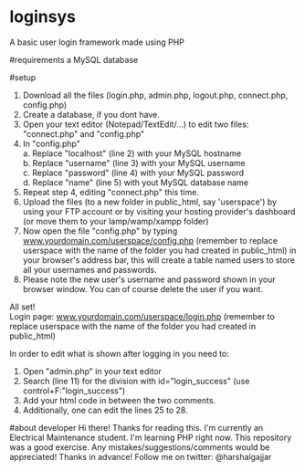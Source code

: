 # loginsys
A basic user login framework made using PHP

#requirements
a MySQL database

#setup
1. Download all the files (login.php, admin.php, logout.php, connect.php, config.php)
2. Create a database, if you dont have.
3. Open your text editor (Notepad/TextEdit/...) to edit two files: "connect.php" and "config.php"
4. In "config.php"  
   a. Replace "localhost" (line 2) with your MySQL hostname  
   b. Replace "username" (line 3) with your MySQL username   
   c. Replace "password" (line 4) with your MySQL password  
   d. Replace "name" (line 5) with yout MySQL database name  
5. Repeat step 4, editing "connect.php" this time.
6. Upload the files (to a new folder in public_html, say 'userspace') by using your FTP account or by visiting your hosting provider's dashboard (or move them to your lamp/wamp/xampp folder)
7. Now open the file "config.php" by typing www.yourdomain.com/userspace/config.php (remember to replace userspace with the name of the folder you had created in public_html) in your browser's address bar, this will create a table named users to store all your usernames and passwords. 
8. Please note the new user's username and password shown in your browser window. You can of course delete the user if you want.  
  
All set!  
Login page: www.yourdomain.com/userspace/login.php (remember to replace userspace with the name of the folder you had created in public_html)

In order to edit what is shown after logging in you need to:  
1. Open "admin.php" in your text editor  
2. Search (line 11) for the division with id="login_success" (use control+F:"login_success")  
3. Add your html code in between the two comments.  
4. Additionally, one can edit the lines 25 to 28.

#about developer
Hi there! Thanks for reading this. I'm currently an Electrical Maintenance student. I'm learning PHP right now. This repository was a good exercise. Any mistakes/suggestions/comments would be appreciated! Thanks in advance! Follow me on twitter: @harshalgajjar
